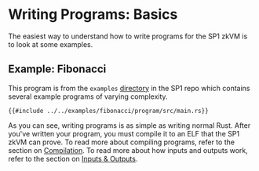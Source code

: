# Writing Programs: Basics 

The easiest way to understand how to write programs for the SP1 zkVM is to look at some examples.

## Example: Fibonacci

This program is from the `examples` [directory](https://github.com/succinctlabs/sp1/tree/main/examples) in the SP1 repo which contains several example programs of varying complexity.

```rust,noplayground
{{#include ../../examples/fibonacci/program/src/main.rs}}
```

As you can see, writing programs is as simple as writing normal Rust. After you've written your program, you must compile it to an ELF that the SP1 zkVM can prove. To read more about compiling programs, refer to the section on [Compilation](./compiling.md). To read more about how inputs and outputs work, refer to the section on [Inputs & Outputs](./inputs-and-outputs.md).